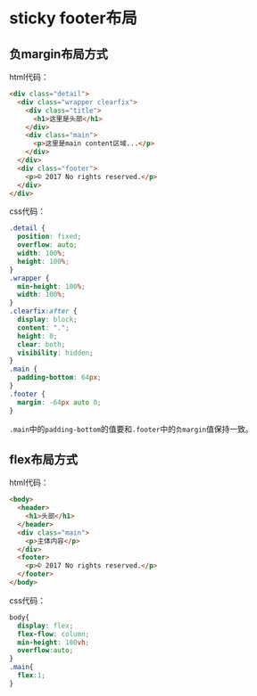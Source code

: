 # sticky footer布局

## 负margin布局方式

html代码：

```html
<div class="detail">
  <div class="wrapper clearfix">
    <div class="title">
      <h1>这里是头部</h1>
    </div>
    <div class="main">
      <p>这里是main content区域...</p>
    </div>
  </div>
  <div class="footer">
    <p>© 2017 No rights reserved.</p>
  </div>
</div>  
```

css代码：

```css
.detail {
  position: fixed;
  overflow: auto;
  width: 100%;
  height: 100%;
}
.wrapper {
  min-height: 100%;
  width: 100%;
}
.clearfix:after {
  display: block;
  content: ".";
  height: 0;
  clear: both;
  visibility: hidden;
}
.main {
  padding-bottom: 64px;
}
.footer {
  margin: -64px auto 0;
}
```

`.main`中的`padding-bottom`的值要和`.footer`中的`负margin`值保持一致。

## flex布局方式

html代码：

```html
<body>
  <header>
    <h1>头部</h1>
  </header>
  <div class="main">
    <p>主体内容</p>
  </div>
  <footer>
    <p>© 2017 No rights reserved.</p>
  </footer>
</body>
```

css代码：

```css
body{
  display: flex;
  flex-flow: column;
  min-height: 100vh;
  overflow:auto;
}
.main{
  flex:1;
}
```
